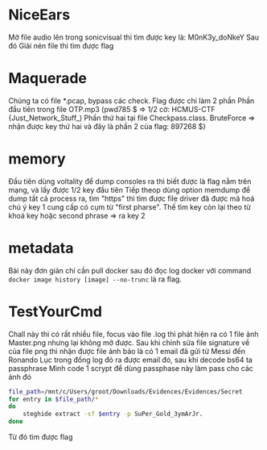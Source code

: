 # NiceEars
Mở file audio lên trong sonicvisual thì tìm được key là: M0nK3y_doNkeY
Sau đó Giải nén file thì tìm được flag
# Maquerade
Chúng ta có file  *.pcap, bypass các check. Flag được chi làm 2 phần
Phần đầu tiên trong file OTP.mp3 (pwd785 $ ⇒ 1/2 cờ: HCMUS-CTF {Just_Network_Stuff_)
Phần thứ hai tại file Checkpass.class. BruteForce => nhận được key thứ hai và đây là phần 2 của flag: 897268 $}
# memory
Đầu tiên dùng voltality để dump consoles ra thì biết được là flag nằm trên mạng, và lấy được 1/2 key đầu tiên
Tiếp theop dùng option memdump để dump tất cả process ra, tìm "https" thì tìm được file driver đã được mã hoá
chú ý key 1 cung cấp có cụm từ "first pharse". Thế tìm key còn lại theo từ khoá key hoặc second phrase ⇒ ra key 2
# metadata
Bài này đơn giản chỉ cần pull docker sau đó đọc log docker với command `docker image history [image] --no-trunc` là ra flag.
# TestYourCmd
Chall này thì có rất nhiều file, focus vào file .log thì phát hiện ra có 1 file ảnh Master.png nhưng lại không mở được. 
Sau khi chỉnh sửa file signature về của file png thì nhận được file ảnh bảo là có 1 email đã gửi từ Messi đến Ronando
Lục trong đống log đó ra được email đó, sau khi decode bs64 ta passphrase
Mình code 1 scrypt để dùng passphase này làm pass cho các ảnh đó
```bash
file_path=/mnt/c/Users/groot/Downloads/Evidences/Evidences/Secret
for entry in $file_path/*
do
    steghide extract -sf $entry -p SuPer_Gold_3ymArJr.
done
```
Từ đó tìm được flag
